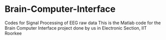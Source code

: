 # Brain-Computer-Interface
Codes for Signal Processing of EEG raw data
This is the Matlab code for the Brain Computer Interface project done by us in Electronic Section, IIT Roorkee 
